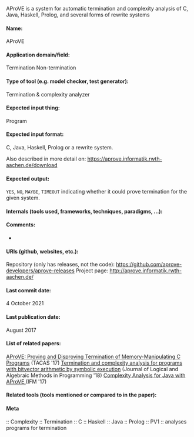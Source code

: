 AProVE is a system for automatic termination and complexity analysis of C, Java, Haskell, Prolog, and several forms of rewrite systems

#### Name:
AProVE

#### Application domain/field:
Termination
Non-termination

#### Type of tool (e.g. model checker, test generator):
Termination & complexity analyzer

#### Expected input thing:
Program

#### Expected input format:
C, Java, Haskell, Prolog or a rewrite system.

Also described in more detail on: https://aprove.informatik.rwth-aachen.de/download

#### Expected output:
`YES`, `NO`, `MAYBE`, `TIMEOUT` indicating whether it could prove termination for the given system.

#### Internals (tools used, frameworks, techniques, paradigms, ...):

#### Comments:
-

#### URIs (github, websites, etc.):
Repository (only has releases, not the code): https://github.com/aprove-developers/aprove-releases
Project page: http://aprove.informatik.rwth-aachen.de/

#### Last commit date:
4 October 2021

#### Last publication date:
August 2017

#### List of related papers:
[
      AProVE: Proving and Disproving Termination of Memory-Manipulating C Programs](https://doi.org/10.1007/978-3-662-54580-5_21) (TACAS '17)
[Termination and complexity analysis for programs with bitvector arithmetic by symbolic execution](https://doi.org/10.1016/j.jlamp.2018.02.004) (Journal of Logical and Algebraic Methods in Programming '18)
[Complexity Analysis for Java with AProVE
    ](https://doi.org/10.1007/978-3-319-66845-1_6) (IFM '17)

#### Related tools (tools mentioned or compared to in the paper):

#### Meta
:: Complexity
:: Termination
:: C
:: Haskell
:: Java
:: Prolog
:: PV1 :: analyses programs for termination